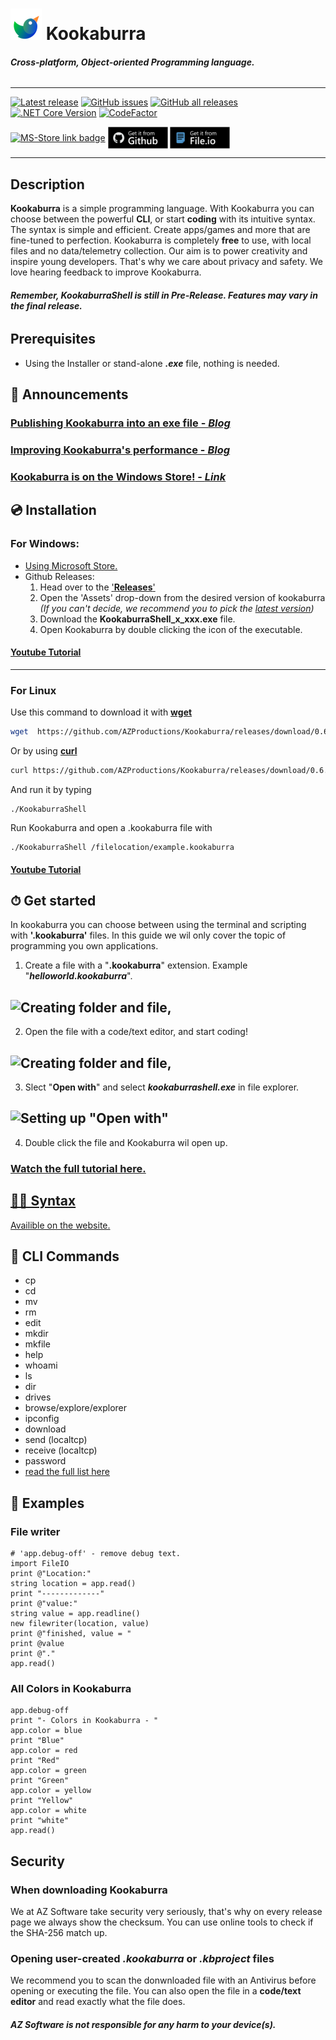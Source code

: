 ![Logo](https://raw.githubusercontent.com/AZProductions/Kookaburra/main/.github/icons/cover_art.png) **Kookaburra**
=======
###### ***Cross-platform, Object-oriented Programming language.***
----
[![Latest release](https://img.shields.io/github/v/release/azproductions/kookaburra?include_prereleases)](https://github.com/AZProductions/Kookaburra/releases)
[![GitHub issues](https://img.shields.io/github/issues/azproductions/kookaburra)](https://github.com/AZProductions/Kookaburra/issues)
[![GitHub all releases](https://img.shields.io/github/downloads/azproductions/kookaburra/total)](https://github.com/AZProductions/Kookaburra/releases)
[![.NET Core Version](https://img.shields.io/badge/.NET%20Core-5-blue)](https://dotnet.microsoft.com/download/dotnet/5.0)
[![CodeFactor](https://www.codefactor.io/repository/github/azproductions/kookaburra/badge)](https://www.codefactor.io/repository/github/azproductions/kookaburra)

<a href='//www.microsoft.com/store/apps/9pcq0dhdtzpm?cid=storebadge&ocid=badge'><img src='https://developer.microsoft.com/store/badges/images/English_get-it-from-MS.png' alt='MS-Store link badge' style="vertical-align:middle" center width="96" height="35"/></a>
<a href='https://github.com/AZProductions/Kookaburra/releases'><img src='https://raw.githubusercontent.com/AZProductions/Kookaburra/main/docs-img/badge.png' alt='Github link badge' style="vertical-align:middle" center width="96" height="35"/></a>
<a href='https://kookaburrashell.github.io/mirror/index.html'><img src='https://raw.githubusercontent.com/AZProductions/Kookaburra/main/docs-img/badge2.png' alt='Mirror link badge' style="vertical-align:middle" center width="96" height="35"/></a>

----

## Description
**Kookaburra** is a simple programming language. With Kookaburra you can choose between the powerful **CLI**, or start **coding** with its intuitive syntax. The syntax is simple and efficient. Create apps/games and more that are fine-tuned to perfection. Kookaburra is completely **free** to use, with local files and no data/telemetry collection. Our aim is to power creativity and inspire young developers. That's why we care about privacy and safety. We love hearing feedback to improve Kookaburra.
 
###### ***Remember, KookaburraShell is still in Pre-Release. Features may vary in the final release.***

## Prerequisites
- Using the Installer or stand-alone ***.exe*** file, nothing is needed. 

## 📣 Announcements
### [Publishing Kookaburra into an exe file - ***Blog***](https://github.com/AZProductions/Kookaburra/blob/main/blogs/Publishing_Kookaburra.md)
### [Improving Kookaburra's performance - ***Blog***](https://github.com/AZProductions/Kookaburra/blob/main/blogs/0.6.0_Improvments.md)
### [**Kookaburra is on the Windows Store!** - ***Link***](https://www.microsoft.com/store/apps/9pcq0dhdtzpm)

## 💿 Installation
### For Windows:
 - [Using Microsoft Store.](https://www.microsoft.com/store/apps/9pcq0dhdtzpm)
 - Github Releases:
   1. Head over to the ['**Releases**'](https://github.com/AZProductions/Kookaburra/releases)
   2. Open the 'Assets' drop-down from the desired version of kookaburra *(If you can't decide, we recommend you to pick the [latest version](https://github.com/AZProductions/Kookaburra/releases/latest))*
   3. Download the **KookaburraShell_x_xxx.exe** file.
   4. Open Kookaburra by double clicking the icon of the executable.

#### [**Youtube Tutorial**](https://www.youtube.com/watch?v=Dr1xe4JFh78)
-----

### For Linux
Use this command to download it with [**wget**](http://www.gnu.org/software/wget/)
```bash
wget  https://github.com/AZProductions/Kookaburra/releases/download/0.6.8/KookaburraShell_linux_0.6.8
```
Or by using [**curl**](https://curl.se/)
```bash
curl https://github.com/AZProductions/Kookaburra/releases/download/0.6.8/KookaburraShell_linux_0.6.8
```
And run it by typing
```
./KookaburraShell
```
Run Kookaburra and open a .kookaburra file with
```
./KookaburraShell /filelocation/example.kookaburra
```
#### [**Youtube Tutorial**](https://www.youtube.com/watch?v=cvjH8pmiKDk)


## ⏱ Get started
In kookaburra you can choose between using the terminal and scripting with **'.kookaburra'** files.
In this guide we wil only cover the topic of programming you own applications.

1. Create a file with a "**.kookaburra**" extension. Example "***helloworld.kookaburra***".
## ![Creating folder and file,](https://media.giphy.com/media/h8FwBMfUXUiRcwM3CZ/giphy.gif)
2. Open the file with a code/text editor, and start coding!
## ![Creating folder and file,](https://media.giphy.com/media/QLLavb6TzdhgDnv74d/giphy.gif)
3. Slect "**Open with**" and select ***kookaburrashell.exe*** in file explorer.
## ![Setting up "Open with"](https://media.giphy.com/media/LVGzbtygblYO4zPzqo/giphy.gif)
4. Double click the file and Kookaburra wil open up.
### [**Watch the full tutorial here.**](https://www.youtube.com/watch?v=ou1rCcN5wEQ)

## [👩‍💻 Syntax](https://azproductions.github.io/Kookaburra/syntax/)
[Availible on the website.](https://azproductions.github.io/Kookaburra/syntax/)

## 📒 CLI Commands
- cp
- cd
- mv
- rm
- edit
- mkdir
- mkfile
- help
- whoami
- ls
- dir
- drives
- browse/explore/explorer
- ipconfig
- download
- send (localtcp)
- receive (localtcp)
- password
- [read the full list here](github.com/404)

## 📐 Examples
### File writer
```
# 'app.debug-off' - remove debug text.
import FileIO
print @"Location:"
string location = app.read()
print "-------------"
print @"value:"
string value = app.readline()
new filewriter(location, value)
print @"finished, value = "
print @value
print @"."
app.read() 
```
### All Colors in Kookaburra
```
app.debug-off
print "- Colors in Kookaburra - "
app.color = blue
print "Blue"
app.color = red
print "Red"
app.color = green
print "Green"
app.color = yellow
print "Yellow"
app.color = white
print "white"
app.read()
```


## Security
### **When downloading Kookaburra**
We at AZ Software take security very seriously, that's why on every release page we always show the checksum. You can use online tools to check if the SHA-256 match up.

### **Opening user-created *.kookaburra* or *.kbproject* files**
We recommend you to scan the donwnloaded file with an Antivirus before opening or executing the file.
You can also open the file in a **code/text editor** and read exactly what the file does.

##### ***AZ Software is not responsible for any harm to your device(s).***
